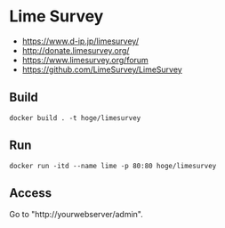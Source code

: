 # Lime Survey
* https://www.d-ip.jp/limesurvey/
* http://donate.limesurvey.org/
* https://www.limesurvey.org/forum
* https://github.com/LimeSurvey/LimeSurvey


## Build
```
docker build . -t hoge/limesurvey
```

## Run

```
docker run -itd --name lime -p 80:80 hoge/limesurvey
```

## Access 

Go to "http://yourwebserver/admin".
